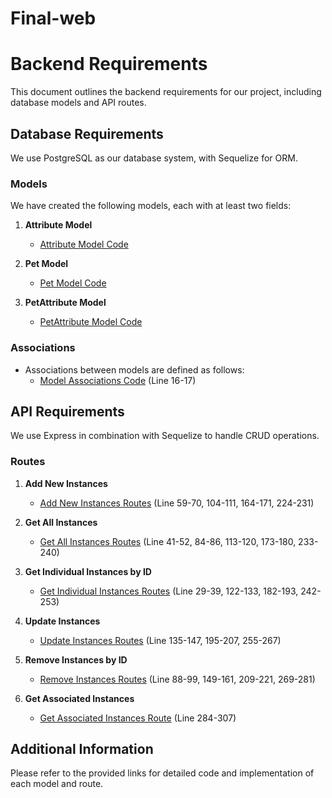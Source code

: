 # Final-web

# Backend Requirements

This document outlines the backend requirements for our project, including database models and API routes.

## Database Requirements

We use PostgreSQL as our database system, with Sequelize for ORM.

### Models

We have created the following models, each with at least two fields:

1. **Attribute Model**
   - [Attribute Model Code](https://github.com/YuxuanChen7/Final-web/blob/master/server/models/attribute.js)

2. **Pet Model**
   - [Pet Model Code](https://github.com/YuxuanChen7/Final-web/blob/master/server/models/pet.js)

3. **PetAttribute Model**
   - [PetAttribute Model Code](https://github.com/YuxuanChen7/Final-web/blob/master/server/models/petAttribute.js)

### Associations

- Associations between models are defined as follows:
  - [Model Associations Code](https://github.com/YuxuanChen7/Final-web/blob/master/server/index.js) (Line 16-17)

## API Requirements

We use Express in combination with Sequelize to handle CRUD operations.

### Routes

1. **Add New Instances**
   - [Add New Instances Routes](https://github.com/YuxuanChen7/Final-web/blob/master/server/server.js) (Line 59-70, 104-111, 164-171, 224-231)

2. **Get All Instances**
   - [Get All Instances Routes](https://github.com/YuxuanChen7/Final-web/blob/master/server/server.js) (Line 41-52, 84-86, 113-120, 173-180, 233-240)

3. **Get Individual Instances by ID**
   - [Get Individual Instances Routes](https://github.com/YuxuanChen7/Final-web/blob/master/server/server.js) (Line 29-39, 122-133, 182-193, 242-253)

4. **Update Instances**
   - [Update Instances Routes](https://github.com/YuxuanChen7/Final-web/blob/master/server/server.js) (Line 135-147, 195-207, 255-267)

5. **Remove Instances by ID**
   - [Remove Instances Routes](https://github.com/YuxuanChen7/Final-web/blob/master/server/server.js) (Line 88-99, 149-161, 209-221, 269-281)

6. **Get Associated Instances**
   - [Get Associated Instances Route](https://github.com/YuxuanChen7/Final-web/blob/master/server/server.js) (Line 284-307)

## Additional Information

Please refer to the provided links for detailed code and implementation of each model and route.
